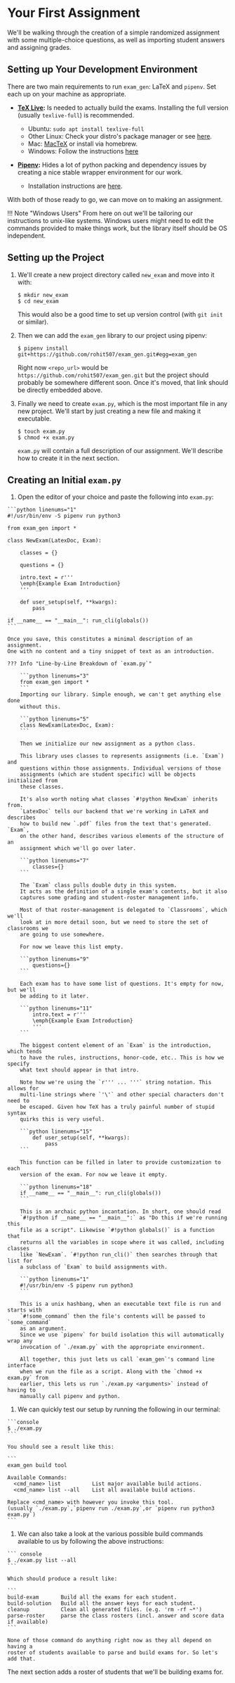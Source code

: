 # Your First Assignment

We'll be walking through the creation of a simple randomized assignment with
some multiple-choice questions, as well as importing student answers and
assigning grades.

## Setting up Your Development Environment

There are two main requirements to run `exam_gen`: LaTeX and `pipenv`.
Set each up on your machine as appropriate.

  - **[TeX Live](https://www.tug.org/texlive/):** Is needed to actually build
    the exams. Installing the full version (usually `texlive-full`) is
    recommended.
    - Ubuntu: `sudo apt install texlive-full`
    - Other Linux: Check your distro's package manager or see
      [here](https://www.tug.org/texlive/quickinstall.html).
    - Mac: [MacTeX](https://www.tug.org/mactex/) or install via homebrew.
    - Windows: Follow the instructions
      [here](https://www.tug.org/texlive/windows.html)

  - **[Pipenv](https://pipenv.pypa.io):** Hides a lot of python packing and
    dependency issues by creating a nice stable wrapper environment for our work.
    - Installation instructions are
      [here](https://pipenv.pypa.io/en/latest/install/#installing-pipenv).

With both of those ready to go, we can move on to making an assignment.

!!! Note "Windows Users"
    From here on out we'll be tailoring our instructions to unix-like systems.
    Windows users might need to edit the commands provided to make things work,
    but the library itself should be OS independent.

## Setting up the Project


  1. We'll create a new project directory called `new_exam` and move into it with:

     ```console
     $ mkdir new_exam
     $ cd new_exam
     ```

     This would also be a good time to set up version control (with `git init` or
     similar).

  2. Then we can add the `exam_gen` library to our project using pipenv:

     ```console
     $ pipenv install git+https://github.com/rohit507/exam_gen.git#egg=exam_gen
     ```

     Right now `<repo_url>` would be `https://github.com/rohit507/exam_gen.git`
     but the project should probably be somewhere different soon.
     Once it's moved, that link should be directly embedded above.

  3. Finally we need to create `exam.py`, which is the most important file in
     any new project. We'll start by just creating a new file and making it
     executable.

     ```console
     $ touch exam.py
     $ chmod +x exam.py
     ```

     `exam.py` will contain a full description of our assignment.
     We'll describe how to create it in the next section.

## Creating an Initial `exam.py`

  1. Open the editor of your choice and paste the following into `exam.py`:

    ```python linenums="1"
    #!/usr/bin/env -S pipenv run python3

    from exam_gen import *

    class NewExam(LatexDoc, Exam):

        classes = {}

        questions = {}

        intro.text = r'''
        \emph{Example Exam Introduction}
        '''

        def user_setup(self, **kwargs):
            pass

    if __name__ == "__main__": run_cli(globals())
    ```

    Once you save, this constitutes a minimal description of an assignment.
    One with no content and a tiny snippet of text as an introduction.

    ??? Info "Line-by-Line Breakdown of `exam.py`"

        ```python linenums="3"
        from exam_gen import *
        ```
        Importing our library. Simple enough, we can't get anything else done
        without this.

        ```python linenums="5"
        class NewExam(LatexDoc, Exam):
        ```

        Then we initialize our new assignment as a python class.

        This library uses classes to represents assignments (i.e. `Exam`) and
        questions within those assignments. Individual versions of those
        assignments (which are student specific) will be objects initialized from
        these classes.

        It's also worth noting what classes `#!python NewExam` inherits from.
        `LatexDoc` tells our backend that we're working in LaTeX and describes
        how to build new `.pdf` files from the text that's generated. `Exam`,
        on the other hand, describes various elements of the structure of an
        assignment which we'll go over later.

        ```python linenums="7"
            classes={}
        ```

        The `Exam` class pulls double duty in this system.
        It acts as the definition of a single exam's contents, but it also
        captures some grading and student-roster management info.

        Most of that roster-management is delegated to `Classrooms`, which we'll
        look at in more detail soon, but we need to store the set of classrooms we
        are going to use somewhere.

        For now we leave this list empty.

        ```python linenums="9"
            questions={}
        ```

        Each exam has to have some list of questions. It's empty for now, but we'll
        be adding to it later.

        ```python linenums="11"
            intro.text = r'''
            \emph{Example Exam Introduction}
            '''
        ```

        The biggest content element of an `Exam` is the introduction, which tends
        to have the rules, instructions, honor-code, etc.. This is how we specify
        what text should appear in that intro.

        Note how we're using the `r''' ... '''` string notation. This allows for
        multi-line strings where `'\'` and other special characters don't need to
        be escaped. Given how TeX has a truly painful number of stupid syntax
        quirks this is very useful.

        ```python linenums="15"
            def user_setup(self, **kwargs):
                pass
        ```

        This function can be filled in later to provide customization to each
        version of the exam. For now we leave it empty.

        ```python linenums="18"
        if __name__ == "__main__": run_cli(globals())
        ```

        This is an archaic python incantation. In short, one should read
        `#!python if __name__ == "__main__":` as "Do this if we're running this
        file as a script". Likewise `#!python globals()` is a function that
        returns all the variables in scope where it was called, including classes
        like `NewExam`. `#!python run_cli()` then searches through that list for
        a subclass of `Exam` to build assignments with.

        ```python linenums="1"
        #!/usr/bin/env -S pipenv run python3
        ```

        This is a unix hashbang, when an executable text file is run and starts with
        `#!some_command` then the file's contents will be passed to `some_command`
        as an argument.
        Since we use `pipenv` for build isolation this will automatically wrap any
        invocation of `./exam.py` with the appropriate environment.

        All together, this just lets us call `exam_gen`'s command line interface
        when we run the file as a script. Along with the `chmod +x exam.py` from
        earlier, this lets us run `./exam.py <arguments>` instead of having to
        manually call pipenv and python.

  1. We can quickly test our setup by running the following in our terminal:

    ```console
    $ ./exam.py
    ```

    You should see a result like this:

    ```
    exam_gen build tool

    Available Commands:
      <cmd_name> list          List major available build actions.
      <cmd_name> list --all    List all available build actions.

    Replace <cmd_name> with however you invoke this tool.
    (usually `./exam.py`,`pipenv run ./exam.py`,or `pipenv run python3 exam.py`)
    ```

  1. We can also take a look at the various possible build commands available to
    us by following the above instructions:

    ``` console
    $ ./exam.py list --all
    ```

    Which should produce a result like:

    ```
    build-exam       Build all the exams for each student.
    build-solution   Build all the answer keys for each student.
    cleanup          Clean all generated files. (e.g. 'rm -rf ~*')
    parse-roster     parse the class rosters (incl. answer and score data if available)
    ```

    None of those command do anything right now as they all depend on having a
    roster of students available to parse and build exams for. So let's add that.

The next section adds a roster of students that we'll be building exams for.
